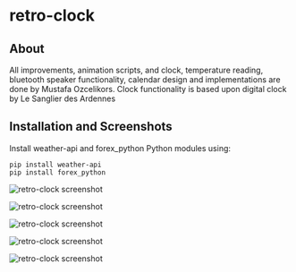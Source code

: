 retro-clock
=============

About
----------------------------

All improvements, animation scripts, and clock, temperature reading, bluetooth speaker functionality, calendar design and implementations are done by Mustafa Ozcelikors.
Clock functionality is based upon digital clock by Le Sanglier des Ardennes

Installation and Screenshots
----------------------------

Install weather-api and forex_python Python modules using:

```
pip install weather-api
pip install forex_python
```

![retro-clock screenshot](https://thewebblog.net/portfolio/retroclock/Selection_073.png)

![retro-clock screenshot](https://thewebblog.net/portfolio/retroclock/Selection_074.png)

![retro-clock screenshot](https://thewebblog.net/portfolio/retroclock/Selection_075.png)

![retro-clock screenshot](https://thewebblog.net/portfolio/retroclock/Selection_076.png)

![retro-clock screenshot](https://thewebblog.net/portfolio/retroclock/Selection_077.png)
